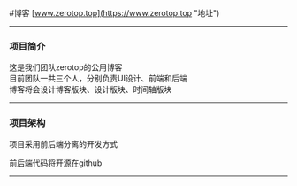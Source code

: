 
#博客 [www.zerotop.top](https://www.zerotop.top "地址")



***

### 项目简介

这是我们团队zerotop的公用博客  
目前团队一共三个人，分别负责UI设计、前端和后端  
博客将会设计博客版块、设计版块、时间轴版块  

***

### 项目架构

项目采用前后端分离的开发方式  

前后端代码将开源在github 


*** 
